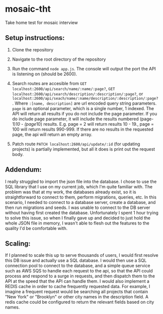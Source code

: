 # mosaic-tht
Take home test for mosaic interview

## Setup instructions:
1. Clone the repository
2. Navigate to the root directory of the repository
3. Run the command `node app.js`. The console will output the port the API is listening on (should be 2600).
4. Search routes are accesible from `GET localhost:2600/api/search/name/:name/:page?`, `GET localhost:2600/api/search/description/:description/:page?`, or `localhost:2600/api/seach/name/:name/description/:description/:page?`.
  Where `:[name, description]` are url encoded query string parameters. `page` is an optional parameter, which is a single number, 1 indexed.
  The API will return all results if you do not include the page parameter. If you do include page parameter, it will include the results numbered (page-1)*10 - (page*10) results.
  E.g. page = 2 will return results 10 - 19., page = 100 will return results 990-999. If there are no results in the requested page, the api will return an empty array.

5. Patch route `PATCH localhost:2600/api/update/:id` (for updating projects) is partially implemented, but all it does is print out the request body.

## Addendum:
I really struggled to import the json file into the database. I chose to use the SQL library that I use on my current job, which I'm quite familiar with. 
The problem was that at my work, the databases already exist, so it is straightforward to connect to them, perform migrations, queries, etc. In this scenario,
I needed to connect to a database server, create a database, and then run migrations and seeds. I was unable to connect to the DB server without having first created
the database. Unfortunately I spent 1 hour trying to solve this issue, so when I finally gave up and decided to just hold the whole JSON file in memory, I wasn't able
to flesh out the features to the quality I'd be comfortable with.

## Scaling:
If I planned to scale this up to serve thousands of users, I would first resolve this DB issue and actually use a SQL database. I would then use a SQL connection pool
to connect to the database, and a simple queue service such as AWS SQS to handle each request to the api, so that the API could process and respond to a surge in 
requests, and then dispatch them to the API at the speed that the API can handle them. I would also implement a REDIS cache in order to cache frequently requested data.
For example, I imagine a frequent request would be searching all projects that contain "New York" or "Brooklyn" or other city names in the description field. A redis cache
could be configured to return the relevant fields based on city names.
